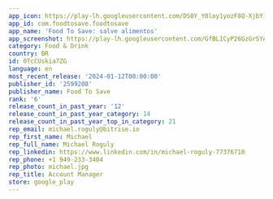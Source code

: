 ```yaml
---
app_icon: https://play-lh.googleusercontent.com/DS0Y_Y0loy1yozF8Q-XjbYiYG4IDRG7KYIeFX7Tmz3OoNUEh8x_B7oFgsdiEBqAmHA
app_id: com.foodtosave.foodtosave
app_name: 'Food To Save: salve alimentos'
app_screenshot: https://play-lh.googleusercontent.com/GfBL1CyP26GzGrSYAhwFxNQUmPtKcv3Z8rB08KtJmE75zRmtvggNzmsPpaDi2ClM1Ao
category: Food & Drink
country: BR
id: 0TcCUskia7ZG
language: en
most_recent_release: '2024-01-12T00:00:00'
publisher_id: '2599208'
publisher_name: Food To Save
rank: '6'
release_count_in_past_year: '12'
release_count_in_past_year_category: 14
release_count_in_past_year_top_in_category: 21
rep_email: michael.roguly@bitrise.io
rep_first_name: Michael
rep_full_name: Michael Roguly
rep_linkedin: https://www.linkedin.com/in/michael-roguly-77376710
rep_phone: +1 949-233-3404
rep_photo: michael.jpg
rep_title: Account Manager
store: google_play
---
```

